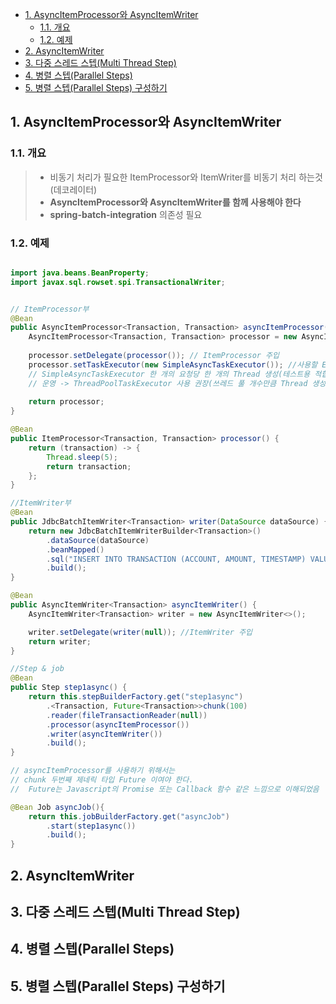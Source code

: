 
<!-- TOC -->
  * [1. AsyncItemProcessor와 AsyncItemWriter](#1-asyncitemprocessor와-asyncitemwriter)
    * [1.1. 개요](#11-개요)
    * [1.2. 예제](#12-예제)
  * [2. AsyncItemWriter](#2-asyncitemwriter)
  * [3. 다중 스레드 스텝(Multi Thread Step)](#3-다중-스레드-스텝multi-thread-step)
  * [4. 병렬 스텝(Parallel Steps)](#4-병렬-스텝parallel-steps)
  * [5. 병렬 스텝(Parallel Steps) 구성하기](#5-병렬-스텝parallel-steps-구성하기)
<!-- TOC -->

## 1. AsyncItemProcessor와 AsyncItemWriter
### 1.1. 개요

> - 비동기 처리가 필요한 ItemProcessor와 ItemWriter를 비동기 처리 하는것(데코레이터)
> - **AsyncItemProcessor와 AsyncItemWriter를 함께 사용해야 한다**
> - **spring-batch-integration** 의존성 필요

### 1.2. 예제

```java 

import java.beans.BeanProperty;
import javax.sql.rowset.spi.TransactionalWriter;


// ItemProcessor부
@Bean
public AsyncItemProcessor<Transaction, Transaction> asyncItemProcessor() {
    AsyncItemProcessor<Transaction, Transaction> processor = new AsyncItemProcessor<>();
    
    processor.setDelegate(processor()); // ItemProcessor 주입
    processor.setTaskExecutor(new SimpleAsyncTaskExecutor()); //사용할 Executor 주입
    // SimpleAsyncTaskExecutor 한 개의 요청당 한 개의 Thread 생성(테스트용 적합, 운영용 X)
    // 운영 -> ThreadPoolTaskExecutor 사용 권장(쓰레드 풀 개수만큼 Thread 생성)
    
    return processor;
}

@Bean
public ItemProcessor<Transaction, Transaction> processor() {
    return (transaction) -> {
        Thread.sleep(5);
        return transaction;
    };
}

//ItemWriter부
@Bean
public JdbcBatchItemWriter<Transaction> writer(DataSource dataSource) {
    return new JdbcBatchItemWriterBuilder<Transaction>()
        .dataSource(dataSource)
        .beanMapped()
        .sql("INSERT INTO TRANSACTION (ACCOUNT, AMOUNT, TIMESTAMP) VALUES (:account, :amount, :timestamp")
        .build();
}

@Bean
public AsyncItemWriter<Transaction> asyncItemWriter() {
    AsyncItemWriter<Transaction> writer = new AsyncItemWriter<>();

    writer.setDelegate(writer(null)); //ItemWriter 주입
    return writer;
}

//Step & job
@Bean
public Step step1async() {
    return this.stepBuilderFactory.get("step1async")
        .<Transaction, Future<Transaction>>chunk(100) 
        .reader(fileTransactionReader(null))
        .processor(asyncItemProcessor())
        .writer(asyncItemWriter())
        .build();
}

// asyncItemProcessor를 사용하기 위해서는
// chunk 두번째 제네릭 타입 Future 이여야 한다.
//  Future는 Javascript의 Promise 또는 Callback 함수 같은 느낌으로 이해되었음

@Bean Job asyncJob(){
    return this.jobBuilderFactory.get("asyncJob")
        .start(step1async())
        .build();
}

```


## 2. AsyncItemWriter
## 3. 다중 스레드 스텝(Multi Thread Step)
## 4. 병렬 스텝(Parallel Steps)
## 5. 병렬 스텝(Parallel Steps) 구성하기
